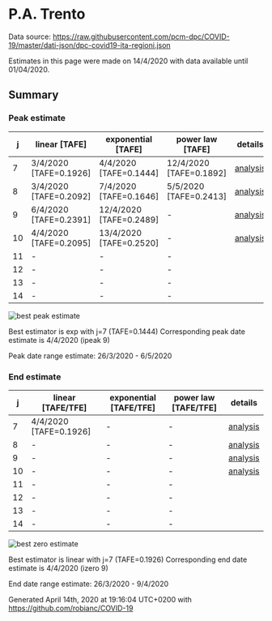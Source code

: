 # P.A. Trento


Data source: https://raw.githubusercontent.com/pcm-dpc/COVID-19/master/dati-json/dpc-covid19-ita-regioni.json

Estimates in this page were made on 14/4/2020 with data available until 01/04/2020.


## Summary 

### Peak estimate 
|j|linear [TAFE]|exponential [TAFE]|power law [TAFE]|details|
|---|----|-----------|---------|-------|
|7|3/4/2020 [TAFE=0.1926]|4/4/2020 [TAFE=0.1444]|12/4/2020 [TAFE=0.1892]|[analysis](COVID-19_p.a._trento_j7_2020-04-01.md)|
|8|3/4/2020 [TAFE=0.2092]|7/4/2020 [TAFE=0.1646]|5/5/2020 [TAFE=0.2413]|[analysis](COVID-19_p.a._trento_j8_2020-04-01.md)|
|9|6/4/2020 [TAFE=0.2391]|12/4/2020 [TAFE=0.2489]|-|[analysis](COVID-19_p.a._trento_j9_2020-04-01.md)|
|10|4/4/2020 [TAFE=0.2095]|13/4/2020 [TAFE=0.2520]|-|[analysis](COVID-19_p.a._trento_j10_2020-04-01.md)|
|11|-|-|-||
|12|-|-|-||
|13|-|-|-||
|14|-|-|-||

![best peak estimate](COVID-19_p.a._trento_j7_2020-04-01.png)

Best estimator is exp with j=7 (TAFE=0.1444)
Corresponding peak date estimate is 4/4/2020 (ipeak 9)


Peak date range estimate: 26/3/2020 - 6/5/2020

### End estimate 
|j|linear [TAFE/TFE]|exponential [TAFE/TFE]|power law [TAFE/TFE]|details|
|---|----|-----------|---------|-------|
|7|4/4/2020 [TAFE=0.1926]|-|-|[analysis](COVID-19_p.a._trento_j7_2020-04-01.md)|
|8|-|-|-|[analysis](COVID-19_p.a._trento_j8_2020-04-01.md)|
|9|-|-|-|[analysis](COVID-19_p.a._trento_j9_2020-04-01.md)|
|10|-|-|-|[analysis](COVID-19_p.a._trento_j10_2020-04-01.md)|
|11|-|-|-||
|12|-|-|-||
|13|-|-|-||
|14|-|-|-||

![best zero estimate](COVID-19_p.a._trento_j7_2020-04-01.png)

Best estimator is linear with j=7 (TAFE=0.1926)
Corresponding end date estimate is 4/4/2020 (izero 9)


End date range estimate: 26/3/2020 - 9/4/2020

Generated April 14th, 2020 at 19:16:04 UTC+0200 with https://github.com/robianc/COVID-19
